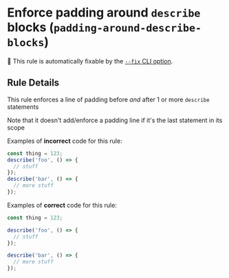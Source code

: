 # Enforce padding around `describe` blocks (`padding-around-describe-blocks`)

🔧 This rule is automatically fixable by the
[`--fix` CLI option](https://eslint.org/docs/latest/user-guide/command-line-interface#--fix).

<!-- end auto-generated rule header -->

## Rule Details

This rule enforces a line of padding before _and_ after 1 or more `describe`
statements

Note that it doesn't add/enforce a padding line if it's the last statement in
its scope

Examples of **incorrect** code for this rule:

```js
const thing = 123;
describe('foo', () => {
  // stuff
});
describe('bar', () => {
  // more stuff
});
```

Examples of **correct** code for this rule:

```js
const thing = 123;

describe('foo', () => {
  // stuff
});

describe('bar', () => {
  // more stuff
});
```
